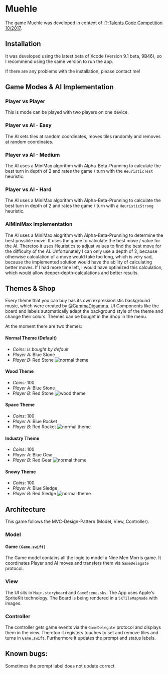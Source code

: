 # Muehle

The game Muehle was developed in context of [IT-Talents Code Competition 10/2017](https://it-talents.de/foerderung/code-competition/code-competition-10-2017).

## Installation
It was developed using the latest beta of Xcode (Version 9.1 beta, 9B46), so I recommend using the same version to run the app.

If there are any problems with the installation, please contact me!

## Game Modes & AI Implementation

### Player vs Player
This is mode can be played with two players on one device.

### Player vs AI - Easy
The AI sets tiles at random coordinates, moves tiles randomly and removes at random coordinates.

### Player vs AI - Medium
The AI uses a MiniMax algorithm with Alpha-Beta-Prunning to calculate the best turn in depth of 2 and rates the game / turn with the `HeuristicTest` heuristic.


### Player vs AI - Hard
The AI uses a MiniMax algorithm with Alpha-Beta-Prunning to calculate the best turn in depth of 2 and rates the game / turn with a `HeuristicStrong` heuristic.


### AIMiniMax Implementation

The AI uses a MiniMax alogrithm with Alpha-Beta-Prunning to determine the best possible move. It uses the game to calculate the best move / value for the AI. 
Theretoo it uses Heuristics to adjust values to find the best move for the difficulty of the AI.
Unfortunately I can only use a depth of 2, because otherwise calculation of a move would  take too long, which is very sad, because the implemented solution would have the ability of calculating better moves. 
If I had more time left, I would have optimized this calculation, which would allow deeper-depth-calculations and better results.

## Themes & Shop

Every theme that you can buy has its own expressionistic background music, which were created by [@GammaDigamma](https://soundcloud.com/gammadigamma).
UI Components like the board and labels automatically adapt the background style of the theme and change their colors.
Themes can be bought in the Shop in the menu.

At the moment there are two themes:

#### Normal Theme (Default)

* _Coins:_ _Is bought by default_
* _Player A:_ Blue Stone
* _Player B:_ Red Stone
![normal theme](Screenshots/theme_normal.jpeg)

#### Wood Theme

* _Coins:_ 100
* _Player A:_ Blue Stone
* _Player B:_ Red Stone
![wood theme](Screenshots/theme_wood.jpeg)


#### Space Theme

* _Coins_: 100
* _Player A_: Blue Rocket
* _Player B_: Red Rocket
![normal theme](Screenshots/theme_space.jpeg)

#### Industry Theme
* _Coins_: 100
* _Player A_: Blue Gear
* _Player B_: Red Gear
![normal theme](Screenshots/theme_industry.jpeg)

#### Snowy Theme
* _Coins_: 100
* _Player A_: Blue Sledge
* _Player B_: Red Sledge
![normal theme](Screenshots/theme_snowy.jpeg)



## Architecture

This game follows the MVC-Design-Pattern (Model, View, Controller).

### Model

#### Game `(Game.swift)`
The Game model contains all the logic to model a Nine Men Morris game.
It coordinates Player and AI moves and transfers them via `GameDelegate` protocol.

### View
The UI sits in `Main.storyboard` and `GameScene.sks`.
The App uses Apple's SpriteKit technology.
The Board is being rendered in a `SKTileMapNode` with images.

### Controller
The controller gets game events via the `GameDelegate` protocol and displays them in the view.
Theretoo it registers touches to set and remove tiles and turns in `Game.swift`.
Furthermore it updates the prompt and status labels.


## Known bugs:

Sometimes the prompt label does not update correct.


